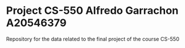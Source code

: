 # Project CS-550 Alfredo Garrachon A20546379
Repository for the data related to the final project of the course CS-550
